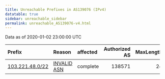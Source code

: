 ```yaml
---
title: Unreachable Prefixes in AS139076 (IPv4)
datatable: true
sidebar: unreachable_sidebar
permalink: unreachable_AS139076-v4.html
---
```


Data as of 2020-01-02 23:00:00 UTC


<div class="datatable-begin"></div>

| Prefix                                                   | Reason                                                                                                  | affected   |   Authorized AS |   MaxLength | Anchor                                       |   unreachable /24s |
|:---------------------------------------------------------|:--------------------------------------------------------------------------------------------------------|:-----------|----------------:|------------:|:---------------------------------------------|-------------------:|
| [103.221.48.0/22](https://stat.ripe.net/103.221.48.0/22) | [INVALID ASN](https://rpki-validator.ripe.net/announcement-preview?asn=AS139076&prefix=103.221.48.0/22) | complete   |          138571 |          24 | [APNIC](unreachable_APNIC_RPKI_Root-v4.html) |                  4 |

<div class="datatable-end"></div>